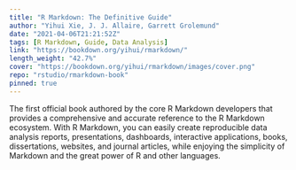 ```yaml
---
title: "R Markdown: The Definitive Guide"
author: "Yihui Xie, J. J. Allaire, Garrett Grolemund"
date: "2021-04-06T21:21:52Z"
tags: [R Markdown, Guide, Data Analysis]
link: "https://bookdown.org/yihui/rmarkdown/"
length_weight: "42.7%"
cover: "https://bookdown.org/yihui/rmarkdown/images/cover.png"
repo: "rstudio/rmarkdown-book"
pinned: true
---
```


The first official book authored by the core R Markdown developers that provides a comprehensive and accurate reference to the R Markdown ecosystem. With R Markdown, you can easily create reproducible data analysis reports, presentations, dashboards, interactive applications, books, dissertations, websites, and journal articles, while enjoying the simplicity of Markdown and the great power of R and other languages.
